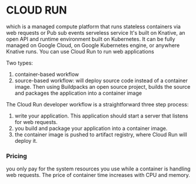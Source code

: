 
# CLOUD RUN

which is a managed compute platform that runs stateless containers via web requests or Pub sub events
serveless service
It's built on Knative, an open API and runtime environment built on Kubernetes.
It can be fully managed on Google Cloud, on Google Kubernetes engine, or anywhere Knative runs.
You can use Cloud Run to run web applications

Two types:
1. container-based workflow
2. source-based workflow: will deploy source code instead of a container image. Then using Buildpacks an open source project, builds the source and packages the application into a container image

The Cloud Run developer workflow is a straightforward three step process:
1. write your application. This application should start a server that listens for web requests.
2. you build and package your application into a container image.
3. the container image is pushed to artifact registry, where Cloud Run will deploy it.

### Pricing
you only pay for the system resources you use while a container is handling web requests.
The price of container time increases with CPU and memory.